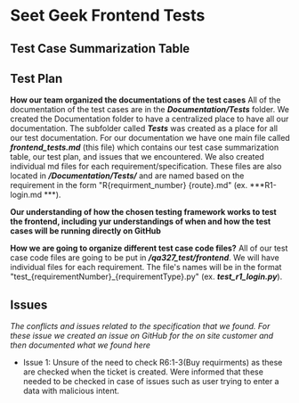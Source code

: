# Seet Geek Frontend Tests

## Test Case Summarization Table

## Test Plan

**How our team organized the documentations of the test cases**
All of the documentation of the test cases are in the ***Documentation/Tests*** folder. We created the Documentation folder to have a centralized place to have all our documentation. The subfolder called ***Tests*** was created as a place for all our test documentation. For our documentation we have one main file called ***frontend_tests.md*** (this file) which contains our test case summarization table, our test plan, and issues that we encountered. We also created individual md files for each requirement/specification. These files are also located in ***/Documentation/Tests/*** and are named based on the requirement in the form "R{requirment_number} {route}.md" (ex. ***R1-login.md ***). 


**Our understanding of how the chosen testing framework works to test the frontend, including yur understandings of when and how the test cases will be running directly on GitHub**

**How we are going to organize different test case code files?**
All of our test case code files are going to be put in ***/qa327_test/frontend***. We will have individual files for each requirement. The file's names will be in the format "test_{requirementNumber}_{requirementType}.py" (ex. ***test_r1_login.py***). 

## Issues
*The conflicts and issues related to the specification that we found. For these issue we created an issue on GitHub for the on site customer and then documented what we found here*
- Issue 1: Unsure of the need to check R6:1-3(Buy requirments) as these are checked when the ticket is created. Were informed that these needed to be checked in case of issues such as user trying to enter a data with malicious intent. 
